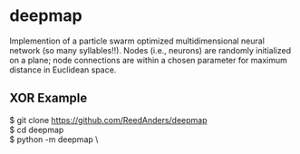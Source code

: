 # deepmap

Implemention of a particle swarm optimized multidimensional neural network (so many syllables!!). 
Nodes (i.e., neurons) are randomly initialized on a plane; node connections are within a 
chosen parameter for maximum distance in Euclidean space. 

## XOR Example
$ git clone https://github.com/ReedAnders/deepmap \
$ cd deepmap \
$ python -m deepmap \
